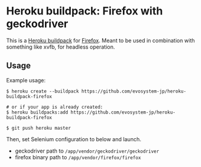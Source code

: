 Heroku buildpack: Firefox with geckodriver
=======================

This is a [Heroku buildpack](https://devcenter.heroku.com/articles/buildpacks) for [Firefox](https://www.mozilla.org/firefox). Meant to be used in combination with something like xvfb, for headless operation.

Usage
-----

Example usage:

```shell
$ heroku create --buildpack https://github.com/evosystem-jp/heroku-buildpack-firefox

# or if your app is already created:
$ heroku buildpacks:add https://github.com/evosystem-jp/heroku-buildpack-firefox

$ git push heroku master
```

Then, set Selenium configuration to below and launch.

- geckodriver path to `/app/vendor/geckodriver/geckodriver`
- firefox binary path to `/app/vendor/firefox/firefox`
